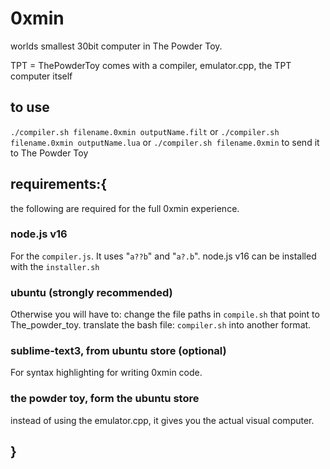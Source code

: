 # 0xmin
worlds smallest 30bit computer in The Powder Toy.

TPT = ThePowderToy
comes with a compiler, emulator.cpp, the TPT computer itself

## to use
`./compiler.sh filename.0xmin outputName.filt`
or
`./compiler.sh filename.0xmin outputName.lua`
or
`./compiler.sh filename.0xmin` to send it to The Powder Toy

## requirements:{
the following are required for the full 0xmin experience.
### node.js v16
For the `compiler.js`. It uses "`a??b`" and "`a?.b`".
node.js v16 can be installed with the `installer.sh`
### ubuntu (strongly recommended)
Otherwise you will have to:
	change the file paths in `compile.sh` that point to The_powder_toy.
	translate the bash file: `compiler.sh` into another format.
### sublime-text3, from ubuntu store (optional)
For syntax highlighting for writing 0xmin code.
### the powder toy, form the ubuntu store 
instead of using the emulator.cpp, it gives you the actual visual computer.

## }